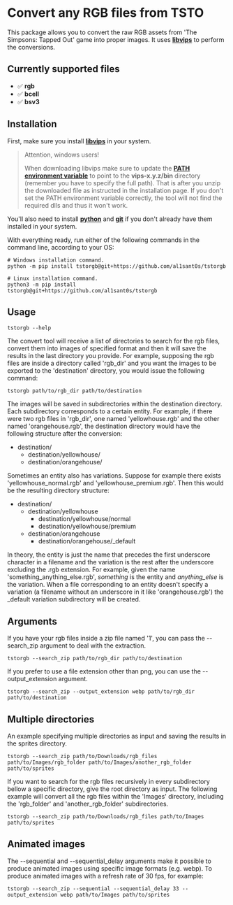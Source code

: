 # Convert any RGB files from TSTO

This package allows you to convert the raw RGB assets from 'The Simpsons: Tapped Out' game into proper images.
It uses [**libvips**](https://www.libvips.org/) to perform the conversions.

## Currently supported files

  * ✅ **rgb**
  * ✅ **bcell**
  * ✅ **bsv3**

## Installation

First, make sure you install [**libvips**](https://www.libvips.org/install.html) in your system.

> Attention, windows users!
> 
> When downloading libvips make sure to update the [**PATH environment variable**](https://learn.microsoft.com/en-us/previous-versions/office/developer/sharepoint-2010/ee537574(v=office.14)) to point to the **vips-x.y.z/bin** directory (remember you have to specify the full path). That is after you unzip the downloaded file as instructed in the installation page.
If you don't set the PATH environment variable correctly, the tool will not find the required dlls and thus it won't work.

You'll also need to install [**python**](https://www.python.org/downloads/)
and [**git**](https://git-scm.com/downloads) if you don't already have them installed in your system.

With everything ready, run either of the following commands in the command line, according to your OS:

```
# Windows installation command.
python -m pip install tstorgb@git+https://github.com/al1sant0s/tstorgb

# Linux installation command.
python3 -m pip install tstorgb@git+https://github.com/al1sant0s/tstorgb
```

## Usage

```
tstorgb --help
```

The convert tool will receive a list of directories to search for the rgb files, convert them into images of specified format and then
it will save the results in the last directory you provide. For example, supposing the rgb files are inside a directory called 'rgb_dir' and you want the images to be exported to the 'destination' directory, you would issue the following command:

```
tstorgb path/to/rgb_dir path/to/destination
```

The images will be saved in subdirectories within the destination directory. Each subdirectory corresponds to a certain entity. For example, if there were two rgb files in 'rgb_dir', one named
'yellowhouse.rgb' and the other named 'orangehouse.rgb', the destination directory would have the following structure after the conversion:

- destination/
  - destination/yellowhouse/
  - destination/orangehouse/

Sometimes an entity also has variations. Suppose for example there exists 'yellowhouse_normal.rgb' and 'yellowhouse_premium.rgb'. Then this would be the resulting directory structure:

- destination/
  - destination/yellowhouse
    - destination/yellowhouse/normal
    - destination/yellowhouse/premium
  - destination/orangehouse
    - destination/orangehouse/_default

In theory, the entity is just the name that precedes the first underscore character in a filename and the variation is the rest after the underscore excluding the .rgb extension.
For example, given the name 'something_anything_else.rgb', _something_ is the entity and _anything_else_ is the variation.
When a file corresponding to an entity doesn't specify a variation (a filename without an underscore in it like 'orangehouse.rgb') the _default variation subdirectory will be created.

## Arguments

If you have your rgb files inside a zip file named '1', you can pass the --search_zip argument to deal with the extraction.

```
tstorgb --search_zip path/to/rgb_dir path/to/destination
```

If you prefer to use a file extension other than png, you can use the --output_extension argument.

```
tstorgb --search_zip --output_extension webp path/to/rgb_dir path/to/destination
```

## Multiple directories

An example specifying multiple directories as input and saving the results in the sprites directory.

```
tstorgb --search_zip path/to/Downloads/rgb_files path/to/Images/rgb_folder path/to/Images/another_rgb_folder path/to/sprites  
```

If you want to search for the rgb files recursively in every subdirectory bellow a specific directory, give the root directory as input. The following example will convert all the rgb files within the 'Images' directory,
including the 'rgb_folder' and 'another_rgb_folder' subdirectories.

```
tstorgb --search_zip path/to/Downloads/rgb_files path/to/Images path/to/sprites
```

## Animated images

The --sequential and --sequential_delay arguments make it possible to produce animated images using specific image formats (e.g. webp). To produce animated images
with a refresh rate of 30 fps, for example:

```
tstorgb --search_zip --sequential --sequential_delay 33 --output_extension webp path/to/Images path/to/sprites
```
